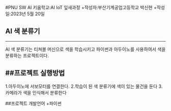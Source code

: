 #PNU SW AI 키움학교:AI IoT 잎새과정
+작성자:부산기계공업고등학교 박신현
+작성일:2023년 5월 20일

## AI 색 분류기
---
AI 색 분류기는 티쳐블 머신으로 색을 학습시키고 파이썬과 아두이노를 사용하여서 색을 분류하는 프로젝트이다.

##프로젝트 실행방법
---
1.아두이노에 서보모터를 연결한다.
2.학습이 된 색 분류기에 색이 있는 물건을 둔다
3.카메라가 색을 인식해서 분류한다

##프로젝트 개발언어
+파이썬
